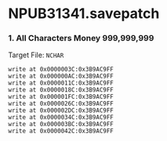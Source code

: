 # NPUB31341.savepatch

### 1. All Characters Money 999,999,999

Target File: `NCHAR`

```
write at 0x0000003C:0x3B9AC9FF
write at 0x000000AC:0x3B9AC9FF
write at 0x0000011C:0x3B9AC9FF
write at 0x0000018C:0x3B9AC9FF
write at 0x000001FC:0x3B9AC9FF
write at 0x0000026C:0x3B9AC9FF
write at 0x000002DC:0x3B9AC9FF
write at 0x0000034C:0x3B9AC9FF
write at 0x000003BC:0x3B9AC9FF
write at 0x0000042C:0x3B9AC9FF
```

